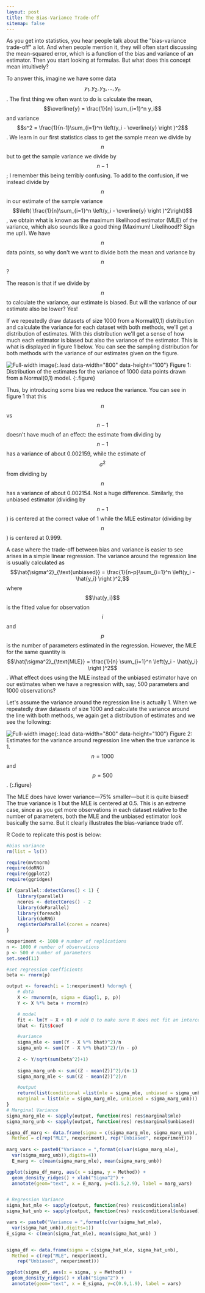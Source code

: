 ```yaml
---
layout: post
title: The Bias-Variance Trade-off
sitemap: false
---
```


As you get into statistics, you hear people talk about the "bias-variance trade-off" a lot. And when people mention it, they will often start discussing the mean-squared error, which is a function of the bias and variance of an estimator. Then you start looking at formulas. But what does this concept mean intuitively?

To answer this, imagine we have some data $$y_1, y_2, y_3,...,y_n$$. The first thing we often want to do is calculate the mean, $$\overline{y} = \frac{1}{n} \sum_{i=1}^n y_i$$  and variance $$s^2 = \frac{1}{n-1}\sum_{i=1}^n  \left(y_i - \overline{y} \right )^2$$. We learn in our first statistics class to get the sample mean we divide by $$n$$ but to get the sample variance we divide by $$n-1$$; I remember this being terribly confusing.  To add to the confusion, if we instead divide by $$n$$ in our estimate of the sample variance $$\left( \frac{1}{n}\sum_{i=1}^n  \left(y_i - \overline{y} \right )^2\right)$$, we obtain what is known as the maximum likelihood estimator (MLE) of the variance, which also sounds like a good thing (Maximum! Likelihood!? Sign me up!). We have $$n$$ data points, so why don't we want to divide both the mean and variance by $$n$$?

The reason is that if we divide by $$n$$ to calculate the variance, our estimate is biased. But will the variance of our estimate also be lower? Yes!

If we repeatedly draw datasets of size 1000 from a Normal(0,1) distribution and calculate the variance for each dataset with both methods, we'll get a distribution of estimates. With this distribution we'll get a sense of how much each estimator is biased but also the variance of the estimator. This is what is displayed in figure 1 below. You can see the sampling distribution for both methods with the variance of our estimates given on the figure.

![Full-width image](/assets/img/blog/bias_var_1.png){:.lead data-width="800" data-height="100"}
Figure 1: Distribution of the estimates for the variance of 1000 data points drawn from a Normal(0,1) model.
{:.figure}

Thus, by introducing some bias we reduce the variance. You can see in figure 1 that this $$n$$ vs $$n-1$$ doesn't have much of an effect: the estimate from dividing by $$n-1$$ has a variance of about 0.002159, while the estimate of  $$\sigma^2$$ from dividing by $$n$$ has a variance of about 0.002154. Not a huge difference. Similarly, the unbiased estimator (dividing by $$n-1$$) is centered at the correct value of 1 while the MLE estimator (dividing by $$n$$) is centered at 0.999.

A case where the trade-off between bias and variance is easier to see arises in a simple linear regression. The variance around the regression line is usually calculated as $$\hat{\sigma^2}_{\text{unbiased}} =  \frac{1}{n-p}\sum_{i=1}^n  \left(y_i - \hat{y_i} \right )^2,$$ where $$\hat{y_i}$$ is the fitted value for observation $$i$$ and $$p$$ is the number of parameters estimated in the regression. However, the MLE for the same quantity is $$\hat{\sigma^2}_{\text{MLE}} = \frac{1}{n} \sum_{i=1}^n \left(y_i - \hat{y_i} \right )^2$$. What effect does using the MLE instead of the unbiased estimator have on our estimates when we have a regression with, say, 500 parameters and 1000 observations? 

Let's assume the variance around the regression line is actually 1. When we repeatedly draw datasets of size 1000 and calculate the variance around the line with both methods, we again get a distribution of estimates and we see the following:

![Full-width image](/assets/img/blog/bias_var_2.png){:.lead data-width="800" data-height="100"}
Figure 2: Estimates for the variance around regression line when the true variance is 1. $$n = 1000$$ and $$p = 500$$.
{:.figure}

The MLE does have lower variance—75% smaller—but it is quite biased! The true variance is 1 but the MLE is centered at 0.5. This is an extreme case, since as you get more observations in each dataset relative to the number of parameters, both the MLE and the unbiased estimator look basically the same. But it clearly illustrates the bias-variance trade off.

R Code to replicate this post is below:

```r
#bias variance
rm(list = ls())

require(mvtnorm)
require(doRNG)
require(ggplot2)
require(ggridges)

if (parallel::detectCores() < 1) {
	library(parallel)
	ncores <- detectCores() - 2
	library(doParallel)
	library(foreach)
	library(doRNG)
	registerDoParallel(cores = ncores)
}

nexperiment <- 1000 # number of replications
n <- 1000 # number of observations
p <- 500 # number of parameters
set.seed(11)

#set regression coefficients
beta <- rnorm(p)

output <- foreach(i = 1:nexperiment) %dorng% {
	# data
	X <- rmvnorm(n, sigma = diag(1, p, p))
	Y <- X %*% beta + rnorm(n)

	# model
	fit <- lm(Y ~ X + 0) # add 0 to make sure R does not fit an intercept
	bhat <- fit$$coef

	#variance
	sigma_mle <- sum((Y - X %*% bhat)^2)/n
	sigma_unb <- sum((Y - X %*% bhat)^2)/(n - p)
	
	Z <- Y/sqrt(sum(beta^2)+1)
	
	sigma_marg_unb <- sum((Z - mean(Z))^2)/(n-1)
	sigma_marg_mle <- sum((Z - mean(Z))^2)/n

	#output
	return(list(conditional =list(mle = sigma_mle, unbiased = sigma_unb),
	marginal = list(mle = sigma_marg_mle, unbiased = sigma_marg_unb)))
}
# Marginal Variance
sigma_marg_mle <- sapply(output, function(res) res$marginal$mle)
sigma_marg_unb <- sapply(output, function(res) res$marginal$unbiased)

sigma_df_marg <- data.frame(sigma = c(sigma_marg_mle, sigma_marg_unb), 
  Method = c(rep("MLE", nexperiment), rep("Unbiased", nexperiment)))
	
marg_vars <- paste0("Variance = ",format(c(var(sigma_marg_mle), 
  var(sigma_marg_unb)),digits=4))
  E_marg <- c(mean(sigma_marg_mle), mean(sigma_marg_unb))

ggplot(sigma_df_marg, aes(x = sigma, y = Method)) + 
  geom_density_ridges() + xlab("Sigma^2") +
  annotate(geom="text", x = E_marg, y=c(1.5,2.9), label = marg_vars)


# Regression Variance
sigma_hat_mle <- sapply(output, function(res) res$conditional$mle)
sigma_hat_unb <- sapply(output, function(res) res$conditional$unbiased)

vars <- paste0("Variance = ",format(c(var(sigma_hat_mle),
  var(sigma_hat_unb)),digits=1))
E_sigma <- c(mean(sigma_hat_mle), mean(sigma_hat_unb) )


sigma_df <- data.frame(sigma = c(sigma_hat_mle, sigma_hat_unb), 
  Method = c(rep("MLE", nexperiment), 
	rep("Unbiased", nexperiment)))

ggplot(sigma_df, aes(x = sigma, y = Method)) + 
  geom_density_ridges() + xlab("Sigma^2") +
  annotate(geom="text", x = E_sigma, y=c(0.9,1.9), label = vars)
```
